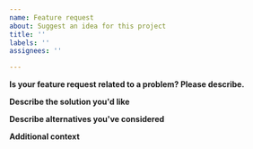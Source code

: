 ```yaml
---
name: Feature request
about: Suggest an idea for this project
title: ''
labels: ''
assignees: ''

---
```


**Is your feature request related to a problem? Please describe.**
<!--  A clear and concise description of what the problem is. Ex. I'm always frustrated when [...] -->

**Describe the solution you'd like**
<!--  A clear and concise description of what you want to happen. -->

**Describe alternatives you've considered**
<!-- A clear and concise description of any alternative solutions or features you've considered. -->

**Additional context**
<!-- Add any other context or screenshots about the feature request here. -->
